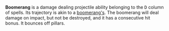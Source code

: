 **Boomerang** is a damage dealing projectile ability belonging to the <kbd>D</kbd> column of spells. Its trajectory is akin to a [boomerang's](https://en.wikipedia.org/wiki/Boomerang). The boomerang will deal damage on impact, but not be destroyed, and it has a consecutive hit bonus. It bounces off pillars.
